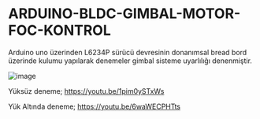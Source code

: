 # ARDUINO-BLDC-GIMBAL-MOTOR-FOC-KONTROL
Arduino uno üzerinden L6234P sürücü devresinin donanımsal bread bord üzerinde kulumu yapılarak denemeler gimbal sisteme uyarlılığı denenmiştir.

![image](https://github.com/karanizeybek/ARDUINO-BLDC-GIMBAL-MOTOR-FOC-KONTROL/assets/76970557/601f7394-5dff-473c-930d-90b8d7901b30)


Yüksüz deneme; https://youtu.be/1pim0ySTxWs

Yük Altında deneme; https://youtu.be/6waWECPHTts
